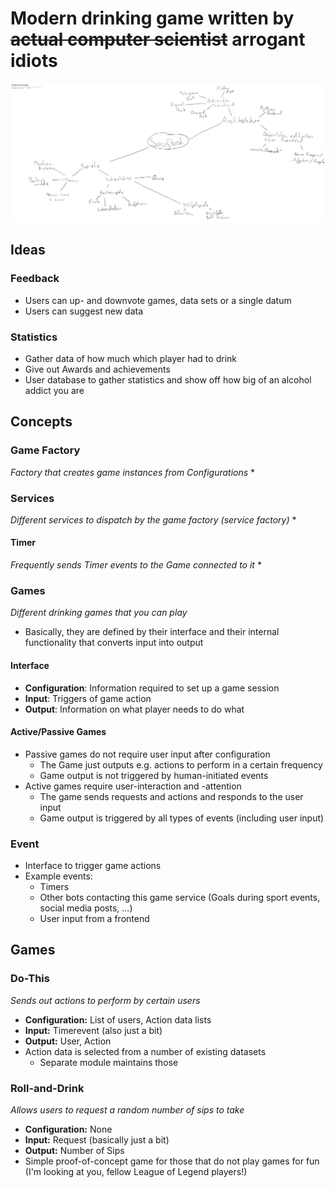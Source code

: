 # Modern drinking game written by ~~actual computer scientist~~ arrogant idiots

![Mindmap](doc/img/mindmap.png "Quick brainstorming")

## Ideas
 
### Feedback
* Users can up- and downvote games, data sets or a single datum
* Users can suggest new data

### Statistics
* Gather data of how much which player had to drink
* Give out Awards and achievements
* User database to gather statistics and show off how big of an alcohol addict you are

## Concepts

### Game Factory
_Factory that creates game instances from Configurations_
* 

### Services
_Different services to dispatch by the game factory (service factory)_
* 

#### Timer
_Frequently sends Timer events to the Game connected to it_
* 

### Games
_Different drinking games that you can play_
* Basically, they are defined by their interface and their internal functionality that converts input into output

#### Interface
* __Configuration__: Information required to set up a game session
* __Input__: Triggers of game action
* __Output__: Information on what player needs to do what

#### Active/Passive Games
* Passive games do not require user input after configuration
    * The Game just outputs e.g. actions to perform in a certain frequency
    * Game output is not triggered by human-initiated events
* Active games require user-interaction and -attention
    * The game sends requests and actions and responds to the user input
    * Game output is triggered by all types of events (including user input)

### Event
* Interface to trigger game actions
* Example events:
    * Timers
    * Other bots contacting this game service (Goals during sport events, social media posts, ...)
    * User input from a frontend
   
## Games

### Do-This
_Sends out actions to perform by certain users_
* __Configuration:__ List of users, Action data lists
* __Input:__ Timerevent (also just a bit)
* __Output:__ User, Action
* Action data is selected from a number of existing datasets
    * Separate module maintains those
    
### Roll-and-Drink
_Allows users to request a random number of sips to take_
* __Configuration:__ None
* __Input:__ Request (basically just a bit)
* __Output:__ Number of Sips
* Simple proof-of-concept game for those that do not play games for fun (I'm looking at you, fellow League of Legend players!)
